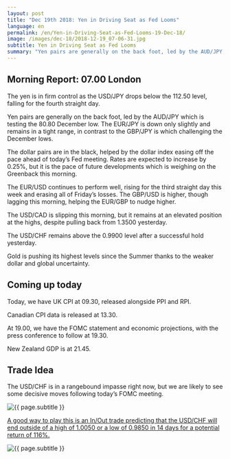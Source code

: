 ```yaml
---
layout: post
title: "Dec 19th 2018: Yen in Driving Seat as Fed Looms"
language: en
permalink: /en/Yen-in-Driving-Seat-as-Fed-Looms-19-Dec-18/
image: /images/dec-18/2018-12-19_07-06-31.jpg
subtitle: Yen in Driving Seat as Fed Looms
summary: "Yen pairs are generally on the back foot, led by the AUD/JPY which is testing the 80.80 December low. The EUR/JPY is down only slightly and remains in a tight range, in contrast to the GBP/JPY is which challenging the December lows"
---
```

## Morning Report: 07.00 London

The yen is in firm control as the USD/JPY drops below the 112.50 level, falling for the fourth straight day. 

Yen pairs are generally on the back foot, led by the AUD/JPY which is testing the 80.80 December low. The EUR/JPY is down only slightly and remains in a tight range, in contrast to the GBP/JPY is which challenging the December lows. 

The dollar pairs are in the black, helped by the dollar index easing off the pace ahead of today’s Fed meeting. Rates are expected to increase by 0.25%, but it is the pace of future developments which is weighing on the Greenback this morning. 

The EUR/USD continues to perform well, rising for the third straight day this week and erasing all of Friday’s losses. The GBP/USD is higher, though lagging this morning, helping the EUR/GBP to nudge higher. 

The USD/CAD is slipping this morning, but it remains at an elevated position at the highs, despite pulling back from 1.3500 yesterday. 

The USD/CHF remains above the 0.9900 level after a successful hold yesterday. 

Gold is pushing its highest levels since the Summer thanks to the weaker dollar and global uncertainty. 

## Coming up today

Today, we have UK CPI at 09.30, released alongside PPI and RPI. 

Canadian CPI data is released at 13.30. 

At 19.00, we have the FOMC statement and economic projections, with the press conference to follow at 19.30. 

New Zealand GDP is at 21.45. 

## Trade Idea

The USD/CHF is in a rangebound impasse right now, but we are likely to see some decisive moves following today’s FOMC meeting.

<img class="post-image" src="{{ site.url }}/images/dec-18/2018-12-19_07-06-31.jpg" alt="{{ page.subtitle }}" title="{{ page.subtitle }}">

<a href="%LINK%%?currency=GBP&market=forex&underlying=frxUSDCHF&formname=endsinout&duration_amount=14&duration_units=d&amount=10&amount_type=stake&expiry_type=duration&barrier_high=1.0050&barrier_low=0.9850" target="_blank" rel="noopener noreferrer nofollow">A good way to play this is an In/Out trade predicting that the USD/CHF will end outside of a high of 1.0050 or a low of 0.9850 in 14 days for a potential return of 116%.</a>

<img class="post-image" src="{{ site.url }}/images/dec-18/2018-12-19_07-03-24.jpg" alt="{{ page.subtitle }}" title="{{ page.subtitle }}">